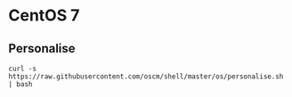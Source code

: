 CentOS 7
=====

Personalise
-----
	curl -s https://raw.githubusercontent.com/oscm/shell/master/os/personalise.sh | bash
